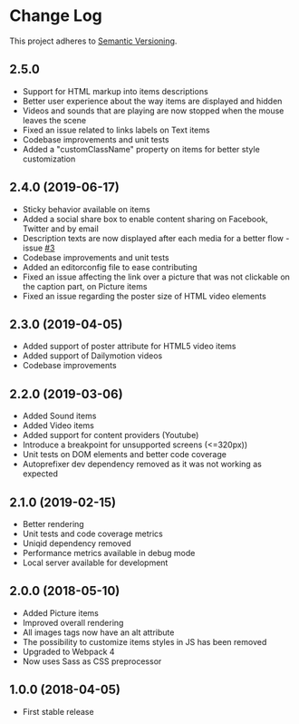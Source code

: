 # Change Log
This project adheres to [Semantic Versioning](http://semver.org/).

## 2.5.0
* Support for HTML markup into items descriptions
* Better user experience about the way items are displayed and hidden
* Videos and sounds that are playing are now stopped when the mouse leaves the scene
* Fixed an issue related to links labels on Text items
* Codebase improvements and unit tests
* Added a "customClassName" property on items for better style customization

## 2.4.0 (2019-06-17)
* Sticky behavior available on items
* Added a social share box to enable content sharing on Facebook, Twitter and by email
* Description texts are now displayed after each media for a better flow - issue [#3](https://github.com/jpchateau/Interactive-Image/issues/3)
* Codebase improvements and unit tests
* Added an editorconfig file to ease contributing
* Fixed an issue affecting the link over a picture that was not clickable on the caption part, on Picture items
* Fixed an issue regarding the poster size of HTML video elements

## 2.3.0 (2019-04-05)
* Added support of poster attribute for HTML5 video items
* Added support of Dailymotion videos
* Codebase improvements

## 2.2.0 (2019-03-06)
* Added Sound items
* Added Video items
* Added support for content providers (Youtube)
* Introduce a breakpoint for unsupported screens (<=320px))
* Unit tests on DOM elements and better code coverage
* Autoprefixer dev dependency removed as it was not working as expected

## 2.1.0 (2019-02-15)
* Better rendering
* Unit tests and code coverage metrics
* Uniqid dependency removed
* Performance metrics available in debug mode
* Local server available for development

## 2.0.0 (2018-05-10)
* Added Picture items
* Improved overall rendering
* All images tags now have an alt attribute
* The possibility to customize items styles in JS has been removed
* Upgraded to Webpack 4
* Now uses Sass as CSS preprocessor

## 1.0.0 (2018-04-05)
* First stable release
